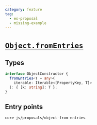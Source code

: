 ```yaml
---
category: feature
tag:
  - es-proposal
  - missing-example
---
```


# [`Object.fromEntries`](https://github.com/tc39/proposal-object-from-entries)

## Types

```ts
interface ObjectConstructor {
  fromEntries<T = any>(
    iterable: Iterable<[PropertyKey, T]>
  ): { [k: string]: T };
}
```

## Entry points

```
core-js/proposals/object-from-entries
```
